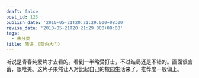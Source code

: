 ```yaml
---
draft: false
post_id: 123
publish_date: '2010-05-21T20:21:29.000+08:00'
revise_date: '2010-05-21T20:21:29.000+08:00'
tags:
  - 未分类
title: 简评：《蓝色大门》
---
```


听说是青春纯爱片才去看的。看到一半略受打击，不过结局还是不错的。画面很含蓄，很唯美。这片子果然让人对比起自己的校园生活来了。推荐度一般偏上。

